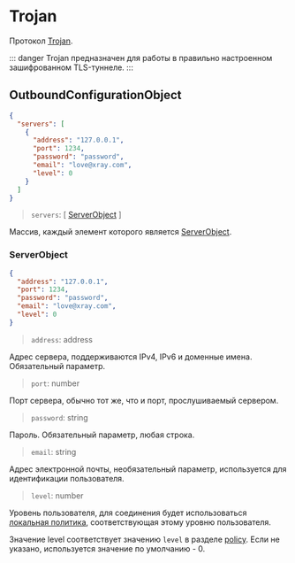# Trojan

Протокол [Trojan](https://trojan-gfw.github.io/trojan/protocol).

::: danger
Trojan предназначен для работы в правильно настроенном зашифрованном TLS-туннеле.
:::


## OutboundConfigurationObject

```json
{
  "servers": [
    {
      "address": "127.0.0.1",
      "port": 1234,
      "password": "password",
      "email": "love@xray.com",
      "level": 0
    }
  ]
}
```

> `servers`: \[ [ServerObject](#serverobject) \]

Массив, каждый элемент которого является [ServerObject](#serverobject).

### ServerObject

```json
{
  "address": "127.0.0.1",
  "port": 1234,
  "password": "password",
  "email": "love@xray.com",
  "level": 0
}
```

> `address`: address

Адрес сервера, поддерживаются IPv4, IPv6 и доменные имена. Обязательный параметр.

> `port`: number

Порт сервера, обычно тот же, что и порт, прослушиваемый сервером.

> `password`: string

Пароль. Обязательный параметр, любая строка.

> `email`: string

Адрес электронной почты, необязательный параметр, используется для идентификации пользователя.

> `level`: number

Уровень пользователя, для соединения будет использоваться [локальная политика](../policy.md#levelpolicyobject), соответствующая этому уровню пользователя.

Значение level соответствует значению `level` в разделе [policy](../policy.md#policyobject). Если не указано, используется значение по умолчанию - 0.





